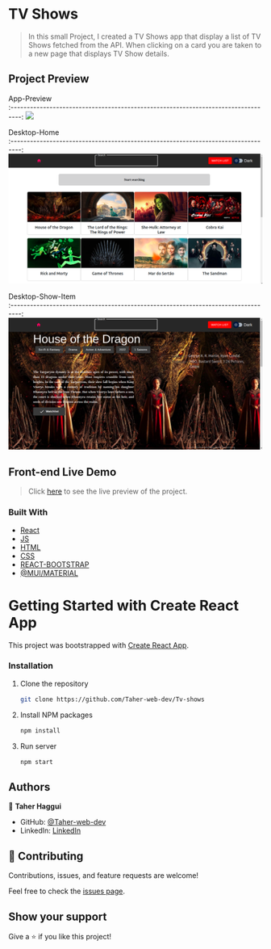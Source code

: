 # TV Shows
> In this small Project, I created a TV Shows app that display a list of TV Shows fetched from the API. When clicking on a card you are taken to a new page that displays TV Show details.

## Project Preview

App-Preview                          
:---------------------------------------------------------------------------------:
![]('./src/statics/images/home_desktop')  

Desktop-Home                             
:---------------------------------------------------------------------------------:
![](https://github.com/Taher-web-dev/Tv-shows/blob/main/src/statics/images/home_desktop.png)

Desktop-Show-Item                            
:---------------------------------------------------------------------------------:
![](https://github.com/Taher-web-dev/Tv-shows/blob/main/src/statics/images/detail_page.png)


## Front-end Live Demo
> Click [here](https://tv-shows-test.netlify.app/) to see the live preview of the project.


### Built With

- [React](https://es.reactjs.org/)
- [JS](https://www.javascript.com/)
- [HTML](https://www.w3schools.com/html/)
- [CSS](https://www.w3schools.com/css/)
- [REACT-BOOTSTRAP](https://react-bootstrap.github.io/)
- [@MUI/MATERIAL](https://mui.com/)

# Getting Started with Create React App

This project was bootstrapped with [Create React App](https://github.com/facebook/create-react-app).

### Installation

1. Clone the repository
   ```sh
   git clone https://github.com/Taher-web-dev/Tv-shows
   ```
2. Install NPM packages
   ```sh
   npm install
   ```
3. Run server
   ```sh
   npm start
   ```
   

## Authors

👤 **Taher Haggui**

- GitHub: [@Taher-web-dev](https://github.com/Taher-web-dev)
- LinkedIn: [LinkedIn](https://www.linkedin.com/in/taher-haggui/)


## 🤝 Contributing

Contributions, issues, and feature requests are welcome!

Feel free to check the [issues page](../../issues/).


## Show your support

Give a ⭐️ if you like this project!
